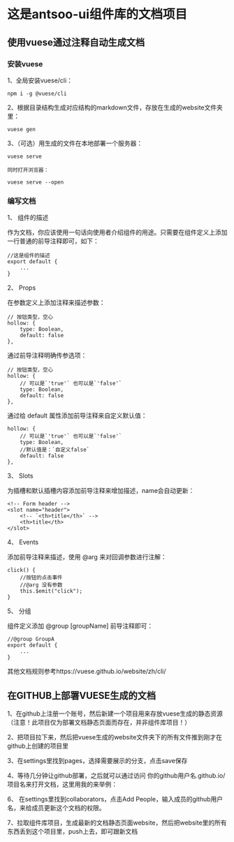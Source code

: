 # 这是antsoo-ui组件库的文档项目
## 使用vuese通过注释自动生成文档
### 安装vuese
1、全局安装vuese/cli：

	npm i -g @vuese/cli
	
2、根据目录结构生成对应结构的markdown文件，存放在生成的website文件夹里：

	vuese gen
	
3、（可选）用生成的文件在本地部署一个服务器：

	vuese serve 
	
	同时打开浏览器：
	
	vuese serve --open
### 编写文档
1、	组件的描述

作为文档，你应该使用一句话向使用者介绍组件的用途。只需要在组件定义上添加一行普通的前导注释即可，如下：

    //这是组件的描述
    export default {
        ...
    }
2、	Props

在参数定义上添加注释来描述参数：

    // 按钮类型，空心
    hollow: {
        type: Boolean,
        default: false
    },
通过前导注释明确传参选项：

    // 按钮类型，空心
    hollow: {
        // 可以是`'true'` 也可以是`'false'`
        type: Boolean,
        default: false
    },
通过给 default 属性添加前导注释来自定义默认值：

    hollow: {
        // 可以是`'true'` 也可以是`'false'`
        type: Boolean,
        //默认值是：`自定义false`
        default: false
    },
3、	Slots

为插槽和默认插槽内容添加前导注释来增加描述，name会自动更新：
	 
    <!-- Form header -->
    <slot name="header">
        <!-- `<th>title</th>` -->
        <th>title</th>
    </slot>
    
4、	Events

添加前导注释来描述，使用 @arg 来对回调参数进行注解：

    click() {
        //按钮的点击事件
        //@arg 没有参数
        this.$emit("click");
    }
5、	分组

组件定义添加 @group [groupName] 前导注释即可：

    //@group GroupA
    export default {
        ...
    }


其他文档规则参考https://vuese.github.io/website/zh/cli/

## 在GITHUB上部署VUESE生成的文档
1、在github上注册一个账号，然后新建一个项目用来存放vuese生成的静态资源（注意！此项目仅为部署文档静态页面而存在，并非组件库项目！）
 
2、把项目拉下来，然后把vuese生成的website文件夹下的所有文件推到刚才在github上创建的项目里
 
3、在settings里找到pages，选择需要展示的分支，点击save保存
 
4、等待几分钟让github部署，之后就可以通过访问 你的github用户名.github.io/项目名来打开文档，这里用我的来举例：
 
6、	在settings里找到collaborators，点击Add People，输入成员的github用户名，来给成员更新这个文档的权限。
 
7、拉取组件库项目，生成最新的文档静态页面website，然后把website里的所有东西丢到这个项目里，push上去，即可跟新文档

   

